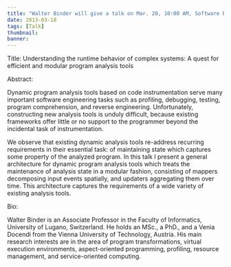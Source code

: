 ```yaml
---
title: "Walter Binder will give a talk on Mar. 20, 10:00 AM, Software Building 5407"
date: 2013-03-18
tags: [Talk]
thumbnail:
banner: 
---
```

Title: Understanding the runtime behavior of complex systems: A quest for efficient and modular program analysis tools

<!--more-->

Abstract:

Dynamic program analysis tools based on code instrumentation serve many important software engineering tasks such as profiling, debugging, testing, program comprehension, and reverse engineering. Unfortunately, constructing new analysis tools is unduly difficult, because existing frameworks offer little or no support to the programmer beyond the incidental task of instrumentation.

We observe that existing dynamic analysis tools re-address recurring requirements in their essential task: of maintaining state which captures some property of the analyzed program. In this talk I present a general architecture for dynamic program analysis tools which treats the maintenance of analysis state in a modular fashion, consisting of mappers decomposing input events spatially, and updaters aggregating them over time. This architecture captures the requirements of a wide variety of existing analysis tools.

Bio:

Walter Binder is an Associate Professor in the Faculty of Informatics, University of Lugano, Switzerland. He holds an MSc., a PhD., and a Venia Docendi from the Vienna University of Technology, Austria. His main research interests are in the area of program transformations, virtual execution environments, aspect-oriented programming, profiling, resource management, and service-oriented computing.